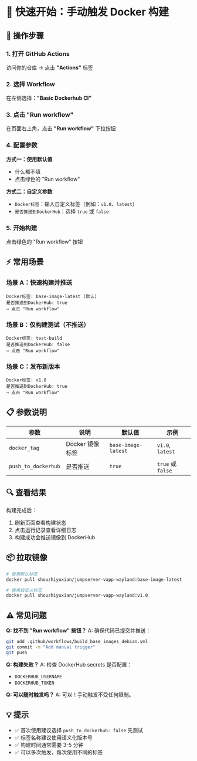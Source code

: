 # 🚀 快速开始：手动触发 Docker 构建

## 📍 操作步骤

### 1. 打开 GitHub Actions
访问你的仓库 → 点击 **"Actions"** 标签

### 2. 选择 Workflow
在左侧选择：**"Basic Dockerhub CI"**

### 3. 点击 "Run workflow"
在页面右上角，点击 **"Run workflow"** 下拉按钮

### 4. 配置参数

**方式一：使用默认值**
- 什么都不填
- 点击绿色的 "Run workflow"

**方式二：自定义参数**
- `Docker标签`：输入自定义标签（例如：`v1.0`、`latest`）
- `是否推送到DockerHub`：选择 `true` 或 `false`

### 5. 开始构建
点击绿色的 "Run workflow" 按钮

## ⚡ 常用场景

### 场景 A：快速构建并推送
```
Docker标签: base-image-latest (默认)
是否推送到DockerHub: true
→ 点击 "Run workflow"
```

### 场景 B：仅构建测试（不推送）
```
Docker标签: test-build
是否推送到DockerHub: false
→ 点击 "Run workflow"
```

### 场景 C：发布新版本
```
Docker标签: v1.0
是否推送到DockerHub: true
→ 点击 "Run workflow"
```

## 📋 参数说明

| 参数 | 说明 | 默认值 | 示例 |
|-----|------|--------|------|
| `docker_tag` | Docker 镜像标签 | `base-image-latest` | `v1.0`, `latest` |
| `push_to_dockerhub` | 是否推送 | `true` | `true` 或 `false` |

## 🔍 查看结果

构建完成后：
1. 刷新页面查看构建状态
2. 点击运行记录查看详细日志
3. 构建成功会推送镜像到 DockerHub

## 📦 拉取镜像

```bash
# 使用默认标签
docker pull shouzhiyuxian/jumpserver-vapp-wayland:base-image-latest

# 使用自定义标签
docker pull shouzhiyuxian/jumpserver-vapp-wayland:v1.0
```

## ⚠️ 常见问题

**Q: 找不到 "Run workflow" 按钮？**
A: 确保代码已提交并推送：
```bash
git add .github/workflows/build_base_images_debian.yml
git commit -m "Add manual trigger"
git push
```

**Q: 构建失败？**
A: 检查 DockerHub secrets 是否配置：
- `DOCKERHUB_USERNAME`
- `DOCKERHUB_TOKEN`

**Q: 可以随时触发吗？**
A: 可以！手动触发不受任何限制。

## 💡 提示

- ✅ 首次使用建议选择 `push_to_dockerhub: false` 先测试
- ✅ 标签名称建议使用语义化版本号
- ✅ 构建时间通常需要 3-5 分钟
- ✅ 可以多次触发，每次使用不同的标签

